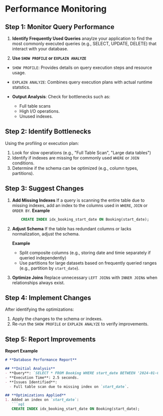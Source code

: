 # Performance Monitoring

## **Step 1: Monitor Query Performance**
1. **Identify Frequently Used Queries** anaylze your application to find the most commonly executed queries (e.g., SELECT, UPDATE, DELETE) that interact with your database.

2. **Use `SHOW PROFILE` or `EXPLAIN ANALYZE`**
-  `SHOW PROFILE`: Provides details on query execution steps and resource usage.
- `EXPLAIN ANALYZE`: Combines query execution plans with actual runtime statstics.

- **Output Analysis**: Check for bottlenecks such as:
    - Full table scans
    - High I/O operations.
    - Unused indexes.

## **Step 2: Identify Bottlenecks**
Using the profiling or execution plan:
1. Look for slow operations (e.g., "Full Table Scan", "Large data tables")
2. Identify if indexes are missing for commonly used `WHERE` or `JOIN` conditions.
3. Determine if the schema can be optimized (e.g., column types, partitions).

## **Step 3: Suggest Changes**
1. **Add Missing Indexes** If a query is scanning the entire table due to missing indexes, add an index to the columns used in `WHERE`, `JOIN` or `ORDER BY`.
    **Example**
    ```sql
        CREATE INDEX idx_booking_start_date ON Booking(start_date);
    ```

2. **Adjust Schema** If the table has redundant columns or lacks normalization, adjust the schema.

    **Example**
    - Split composite columns (e.g., storing date and timie separately if queried independently)
    - Use partitions for large datasets based on frequently queried ranges (e.g., partition by `start_date`).

3. **Optimize Joins** Replace unnecessary `LEFT JOIN`s with `INNER JOIN`s when relationships always exist.

## **Step 4: Implement Changes**
After identifying the optimizations:
1. Apply the changes to the schema or indexes.
2. Re-run the `SHOW PROFILE` or `EXPLAIN ANALYZE` to verify improvements.

## **Step 5: Report Improvements**
**Report Example**
```markdown
# **Database Performance Report**

## **Initial Analysis**
- **Query**: `SELECT * FROM Booking WHERE start_date BETWEEN '2024-01-01' AND '2024-12-31';`
- **Execution Time**: 2.5 seconds.
- **Issues Identified**:
  - Full table scan due to missing index on `start_date`.

## **Optimizations Applied**
1. Added an index on `start_date`:
   ```sql
   CREATE INDEX idx_booking_start_date ON Booking(start_date);
```